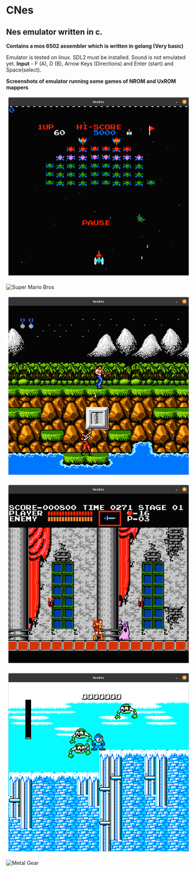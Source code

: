 # CNes
## Nes emulator written in c.

**Contains a mos 6502 assembler which is written in golang (Very basic)**

Emulator is tested on linux. SDL2 must be installed. Sound is not emulated yet.
**Input** - F (A), D (B), Arrow Keys (Directions) and Enter (start) and Space(select).

**Screenshots of emulator running some games of NROM and UxROM mappers**

![Galaxian](https://github.com/DipeshChouhan/CNes/blob/main/images/galaxian.png)

![Super Mario Bros](https://github.com/DipeshChouhan/CNes/blob/main/images/super_mario_bros.png)

![Contra](https://github.com/DipeshChouhan/CNes/blob/main/images/contra.png)

![Castlevania](https://github.com/DipeshChouhan/CNes/blob/main/images/castlevania.png)

![Megaman](https://github.com/DipeshChouhan/CNes/blob/main/images/megaman.png)

![Metal Gear](https://github.com/DipeshChouhan/CNes/blob/main/images/meta_gear.png)
